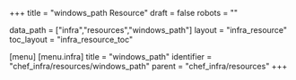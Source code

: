 +++
title = "windows_path Resource"
draft = false
robots = ""

data_path = ["infra","resources","windows_path"]
layout = "infra_resource"
toc_layout = "infra_resource_toc"

[menu]
  [menu.infra]
    title = "windows_path"
    identifier = "chef_infra/resources/windows_path"
    parent = "chef_infra/resources"
+++

<!-- The contents of this page are automatically generated from the windows_path.yaml file in the data/infra/resources directory. -->
<!-- To suggest a change, edit the https://github.com/chef/chef/blob/main/lib/chef/resource/windows_path.rb file and submit a pull request to the https://github.com/chef/chef repository. -->
<!-- markdownlint-disable-file -->

